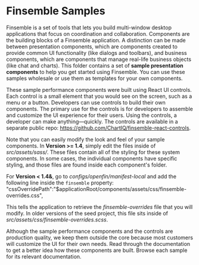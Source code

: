 #  Finsemble Samples

Finsemble is a set of tools that lets you build multi-window desktop applications that focus on coordination and collaboration. Components are the building blocks of a Finsemble application. A distinction can be made between presentation components, which are components created to provide common UI functionality (like dialogs and toolbars), and business components, which are components that manage real-life business objects (like chat and charts). This folder contains a set of **sample presentation components** to help you get started using Finsemble. You can use these samples wholesale or use them as templates for your own components. 

These sample performance components were built using React UI controls. Each control is a small element that you would see on the screen, such as a menu or a button. Developers can use controls to build their own components. The primary use for the controls is for developers to assemble and customize the UI experience for their users. Using the controls, a developer can make anything&mdash;quickly. The controls are available in a separate public repo: https://github.com/ChartIQ/finsemble-react-controls. 

Note that you can easily modify the look and feel of your sample components. In **Version >= 1.4**, simply edit the files inside of *src/assets/sass/*. These files contain all of the styling for these system components. In some cases, the individual components have specific styling, and those files are found inside each component's folder.

For **Version < 1.4&**, go to *configs/openfin/manifest-local* and add the following line inside the `finsemble` property:
"cssOverridePath":"$applicationRoot/components/assets/css/finsemble-overrides.css",

This tells the application to retrieve the *finsemble-overrides* file that you will modify. In older versions of the seed project, this file sits inside of *src/assets/css/finsemble-overrides.scss*. 

Although the sample performance components and the controls are production quality, we keep them outside the core because most customers will customize the UI for their own needs. Read through the documentation to get a better idea how these components are built. Browse each sample for its relevant documentation. 
